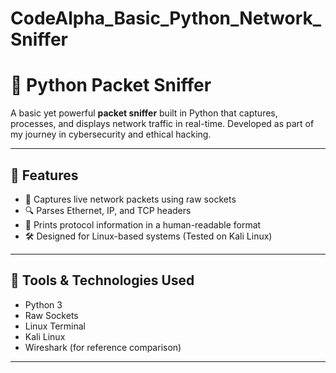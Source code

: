 # CodeAlpha_Basic_Python_Network_Sniffer

# 🐍 Python Packet Sniffer

A basic yet powerful **packet sniffer** built in Python that captures, processes, and displays network traffic in real-time. Developed as part of my journey in cybersecurity and ethical hacking.

---

## 📌 Features

- 🧠 Captures live network packets using raw sockets
- 🔍 Parses Ethernet, IP, and TCP headers
- 📄 Prints protocol information in a human-readable format
- 🛠️ Designed for Linux-based systems (Tested on Kali Linux)

---

## 🧰 Tools & Technologies Used

- Python 3
- Raw Sockets
- Linux Terminal
- Kali Linux
- Wireshark (for reference comparison)

---



